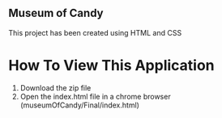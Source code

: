 ## Museum of Candy
This project has been created using HTML and CSS

# How To View This Application
1. Download the zip file
2. Open the index.html file in a chrome browser (museumOfCandy/Final/index.html)

